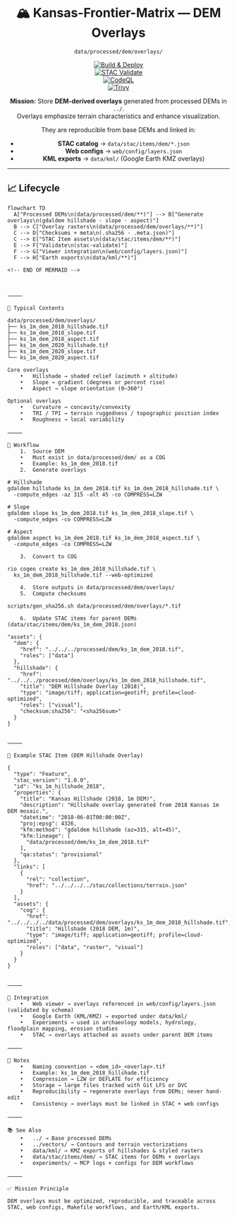 <div align="center">

# 🏔️ Kansas-Frontier-Matrix — DEM Overlays  
`data/processed/dem/overlays/`

[![Build & Deploy](https://github.com/bartytime4life/Kansas-Frontier-Matrix/actions/workflows/site.yml/badge.svg)](https://github.com/bartytime4life/Kansas-Frontier-Matrix/actions/workflows/site.yml)  
[![STAC Validate](https://github.com/bartytime4life/Kansas-Frontier-Matrix/actions/workflows/stac-validate.yml/badge.svg)](https://github.com/bartytime4life/Kansas-Frontier-Matrix/actions/workflows/stac-validate.yml)  
[![CodeQL](https://github.com/bartytime4life/Kansas-Frontier-Matrix/actions/workflows/codeql.yml/badge.svg)](https://github.com/bartytime4life/Kansas-Frontier-Matrix/actions/workflows/codeql.yml)  
[![Trivy](https://github.com/bartytime4life/Kansas-Frontier-Matrix/actions/workflows/trivy.yml/badge.svg)](https://github.com/bartytime4life/Kansas-Frontier-Matrix/actions/workflows/trivy.yml)

**Mission:** Store **DEM-derived overlays** generated from processed DEMs in `../`.  
Overlays emphasize terrain characteristics and enhance visualization.  

They are reproducible from base DEMs and linked in:  
- **STAC catalog** → `data/stac/items/dem/*.json`  
- **Web configs** → `web/config/layers.json`  
- **KML exports** → `data/kml/` (Google Earth KMZ overlays)  

</div>

---

## 📈 Lifecycle

```mermaid
flowchart TD
  A["Processed DEMs\n(data/processed/dem/**)"] --> B["Generate overlays\n(gdaldem hillshade · slope · aspect)"]
  B --> C["Overlay rasters\n(data/processed/dem/overlays/**)"]
  C --> D["Checksums + meta\n(.sha256 · .meta.json)"]
  C --> E["STAC Item assets\n(data/stac/items/dem/**)"]
  E --> F["Validate\n(stac-validate)"]
  F --> G["Viewer integration\n(web/config/layers.json)"]
  F --> H["Earth exports\n(data/kml/**)"]

<!-- END OF MERMAID -->



⸻

📂 Typical Contents

data/processed/dem/overlays/
├── ks_1m_dem_2018_hillshade.tif
├── ks_1m_dem_2018_slope.tif
├── ks_1m_dem_2018_aspect.tif
├── ks_1m_dem_2020_hillshade.tif
├── ks_1m_dem_2020_slope.tif
└── ks_1m_dem_2020_aspect.tif

Core overlays
	•	Hillshade → shaded relief (azimuth + altitude)
	•	Slope → gradient (degrees or percent rise)
	•	Aspect → slope orientation (0–360°)

Optional overlays
	•	Curvature → concavity/convexity
	•	TRI / TPI → terrain ruggedness / topographic position index
	•	Roughness → local variability

⸻

🔄 Workflow
	1.	Source DEM
	•	Must exist in data/processed/dem/ as a COG
	•	Example: ks_1m_dem_2018.tif
	2.	Generate overlays

# Hillshade
gdaldem hillshade ks_1m_dem_2018.tif ks_1m_dem_2018_hillshade.tif \
  -compute_edges -az 315 -alt 45 -co COMPRESS=LZW

# Slope
gdaldem slope ks_1m_dem_2018.tif ks_1m_dem_2018_slope.tif \
  -compute_edges -co COMPRESS=LZW

# Aspect
gdaldem aspect ks_1m_dem_2018.tif ks_1m_dem_2018_aspect.tif \
  -compute_edges -co COMPRESS=LZW

	3.	Convert to COG

rio cogeo create ks_1m_dem_2018_hillshade.tif \
  ks_1m_dem_2018_hillshade.tif --web-optimized

	4.	Store outputs in data/processed/dem/overlays/
	5.	Compute checksums

scripts/gen_sha256.sh data/processed/dem/overlays/*.tif

	6.	Update STAC items for parent DEMs (data/stac/items/dem/ks_1m_dem_2018.json)

"assets": {
  "dem": {
    "href": "../../../processed/dem/ks_1m_dem_2018.tif",
    "roles": ["data"]
  },
  "hillshade": {
    "href": "../../../processed/dem/overlays/ks_1m_dem_2018_hillshade.tif",
    "title": "DEM Hillshade Overlay (2018)",
    "type": "image/tiff; application=geotiff; profile=cloud-optimized",
    "roles": ["visual"],
    "checksum:sha256": "<sha256sum>"
  }
}


⸻

📑 Example STAC Item (DEM Hillshade Overlay)

{
  "type": "Feature",
  "stac_version": "1.0.0",
  "id": "ks_1m_hillshade_2018",
  "properties": {
    "title": "Kansas Hillshade (2018, 1m DEM)",
    "description": "Hillshade overlay generated from 2018 Kansas 1m DEM mosaic.",
    "datetime": "2018-06-01T00:00:00Z",
    "proj:epsg": 4326,
    "kfm:method": "gdaldem hillshade (az=315, alt=45)",
    "kfm:lineage": [
      "data/processed/dem/ks_1m_dem_2018.tif"
    ],
    "qa:status": "provisional"
  },
  "links": [
    {
      "rel": "collection",
      "href": "../../../../stac/collections/terrain.json"
    }
  ],
  "assets": {
    "cog": {
      "href": "../../../../data/processed/dem/overlays/ks_1m_dem_2018_hillshade.tif",
      "title": "Hillshade (2018 DEM, 1m)",
      "type": "image/tiff; application=geotiff; profile=cloud-optimized",
      "roles": ["data", "raster", "visual"]
    }
  }
}


⸻

🔗 Integration
	•	Web viewer → overlays referenced in web/config/layers.json (validated by schema)
	•	Google Earth (KML/KMZ) → exported under data/kml/
	•	Experiments → used in archaeology models, hydrology, floodplain mapping, erosion studies
	•	STAC → overlays attached as assets under parent DEM items

⸻

📝 Notes
	•	Naming convention → <dem_id>_<overlay>.tif
	•	Example: ks_1m_dem_2018_hillshade.tif
	•	Compression → LZW or DEFLATE for efficiency
	•	Storage → large files tracked with Git LFS or DVC
	•	Reproducibility → regenerate overlays from DEMs; never hand-edit
	•	Consistency → overlays must be linked in STAC + web configs

⸻

📚 See Also
	•	../ → Base processed DEMs
	•	../vectors/ → Contours and terrain vectorizations
	•	data/kml/ → KMZ exports of hillshades & styled rasters
	•	data/stac/items/dem/ → STAC items for DEMs + overlays
	•	experiments/ → MCP logs + configs for DEM workflows

⸻

✅ Mission Principle

DEM overlays must be optimized, reproducible, and traceable across STAC, web configs, Makefile workflows, and Earth/KML exports.